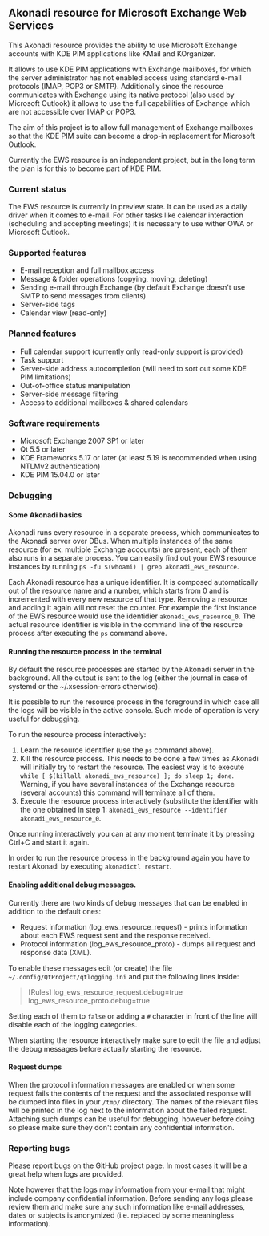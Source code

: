 ## Akonadi resource for Microsoft Exchange Web Services

This Akonadi resource provides the ability to use Microsoft Exchange accounts
with KDE PIM applications like KMail and KOrganizer.

It allows to use KDE PIM applications with Exchange mailboxes, for which the
server administrator has not enabled access using standard e-mail protocols
(IMAP, POP3 or SMTP). Additionally since the resource communicates with Exchange
using its native protocol (also used by Microsoft Outlook) it allows to use the
full capabilities of Exchange which are not accessible over IMAP or POP3.

The aim of this project is to allow full management of Exchange mailboxes so
that the KDE PIM suite can become a drop-in replacement for Microsoft Outlook.

Currently the EWS resource is an independent project, but in the long term the
plan is for this to become part of KDE PIM.

### Current status

The EWS resource is currently in preview state. It can be used as a daily driver
when it comes to e-mail. For other tasks like calendar interaction (scheduling
and accepting meetings) it is necessary to use wither OWA or Microsoft Outlook.

### Supported features

* E-mail reception and full mailbox access
* Message & folder operations (copying, moving, deleting)
* Sending e-mail through Exchange (by default Exchange doesn't use SMTP to send
  messages from clients)
* Server-side tags
* Calendar view (read-only)

### Planned features

* Full calendar support (currently only read-only support is provided)
* Task support
* Server-side address autocompletion (will need to sort out some KDE PIM
  limitations)
* Out-of-office status manipulation
* Server-side message filtering
* Access to additional mailboxes & shared calendars

### Software requirements

* Microsoft Exchange 2007 SP1 or later
* Qt 5.5 or later
* KDE Frameworks 5.17 or later (at least 5.19 is recommended when using NTLMv2
  authentication)
* KDE PIM 15.04.0 or later

### Debugging

#### Some Akonadi basics

Akonadi runs every resource in a separate process, which communicates to
the Akonadi server over DBus. When multiple instances of the same resource (for
ex. multiple Exchange accounts) are present, each of them also runs in a
separate process. You can easily find out your EWS resource instances by
running `ps -fu $(whoami) | grep akonadi_ews_resource`.

Each Akonadi resource has a unique identifier. It is composed automatically out
of the resource name and a number, which starts from 0 and is incremented with
every new resource of that type. Removing a resource and adding it again will
not reset the counter. For example the first instance of the EWS resource would
use the identidier `akonadi_ews_resource_0`. The actual resource identifier is
visible in the command line of the resource process after executing the `ps`
command above.

#### Running the resource process in the terminal

By default the resource processes are started by the Akonadi server in the
background. All the output is sent to the log (either the journal in case of
systemd or the ~/.xsession-errors otherwise).

It is possible to run the resource process in the foreground in which case all
the logs will be visible in the active console. Such mode of operation is very
useful for debugging.

To run the resource process interactively:

 1. Learn the resource identifier (use the `ps` command above).
 2. Kill the resource process. This needs to be done a few times as Akonadi will
    initially try to restart the resource. The easiest way is to execute
	`while [ $(killall akonadi_ews_resource) ]; do sleep 1; done`. Warning, if
    you have several instances of the Exchange resource (several accounts) this
    command will terminate all of them.
 3. Execute the resource process interactively (substitute the identifier with
    the one obtained in step 1:
    `akonadi_ews_resource --identifier akonadi_ews_resource_0`.

Once running interactively you can at any moment terminate it by pressing Ctrl+C
and start it again.

In order to run the resource process in the background again you have to restart
Akonadi by executing `akonadictl restart`.

#### Enabling additional debug messages.

Currently there are two kinds of debug messages that can be enabled in addition
to the default ones:

 - Request information (log_ews_resource_request) - prints information about each
   EWS request sent and the response received.
 - Protocol information (log_ews_resource_proto) - dumps all request and
   response data (XML).

To enable these messages edit (or create) the file
`~/.config/QtProject/qtlogging.ini` and put the following lines inside:

> [Rules]
> log_ews_resource_request.debug=true
> log_ews_resource_proto.debug=true

Setting each of them to `false` or adding a `#` character in front of the line
will disable each of the logging categories.

When starting the resource interactively make sure to edit the file and adjust
the debug messages before actually starting the resource.

#### Request dumps

When the protocol information messages are enabled or when some request fails
the contents of the request and the associated response will be dumped into
files in your `/tmp/` directory. The names of the relevant files will be printed
in the log next to the information about the failed request. Attaching such
dumps can be useful for debugging, however before doing so please make sure they
don't contain any confidential information.

### Reporting bugs

Please report bugs on the GitHub project page. In most cases it will be a great
help when logs are provided.

Note however that the logs may information from your e-mail that might include
company confidential information. Before sending any logs please review them and
make sure any such information like e-mail addresses, dates or subjects is
anonymized (i.e. replaced by some meaningless information).
